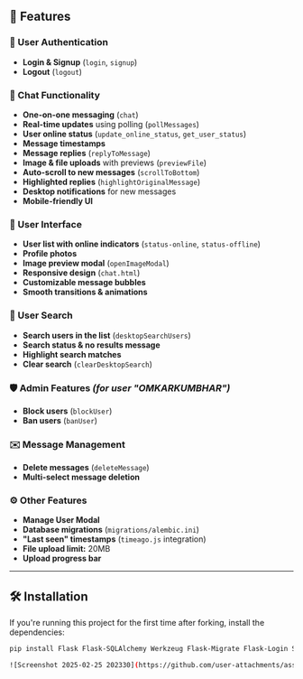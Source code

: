 ## 🚀 Features  

### 🔐 User Authentication  
- **Login & Signup** (`login`, `signup`)  
- **Logout** (`logout`)  

### 💬 Chat Functionality  
- **One-on-one messaging** (`chat`)  
- **Real-time updates** using polling (`pollMessages`)  
- **User online status** (`update_online_status`, `get_user_status`)  
- **Message timestamps**  
- **Message replies** (`replyToMessage`)  
- **Image & file uploads** with previews (`previewFile`)  
- **Auto-scroll to new messages** (`scrollToBottom`)  
- **Highlighted replies** (`highlightOriginalMessage`)  
- **Desktop notifications** for new messages  
- **Mobile-friendly UI**  

### 🎨 User Interface  
- **User list with online indicators** (`status-online`, `status-offline`)  
- **Profile photos**  
- **Image preview modal** (`openImageModal`)  
- **Responsive design** (`chat.html`)  
- **Customizable message bubbles**  
- **Smooth transitions & animations**  

### 🔎 User Search  
- **Search users in the list** (`desktopSearchUsers`)  
- **Search status & no results message**  
- **Highlight search matches**  
- **Clear search** (`clearDesktopSearch`)  

### 🛡️ Admin Features *(for user "OMKARKUMBHAR")*  
- **Block users** (`blockUser`)  
- **Ban users** (`banUser`)  

### ✉️ Message Management  
- **Delete messages** (`deleteMessage`)  
- **Multi-select message deletion**  

### ⚙️ Other Features  
- **Manage User Modal**  
- **Database migrations** (`migrations/alembic.ini`)  
- **"Last seen" timestamps** (`timeago.js` integration)  
- **File upload limit:** 20MB  
- **Upload progress bar**  

---

## 🛠 Installation  
If you're running this project for the first time after forking, install the dependencies:  

```bash
pip install Flask Flask-SQLAlchemy Werkzeug Flask-Migrate Flask-Login SQLAlchemy

![Screenshot 2025-02-25 202330](https://github.com/user-attachments/assets/d4ee9a5c-cd4b-4d6b-9cea-0120424a4a51)
